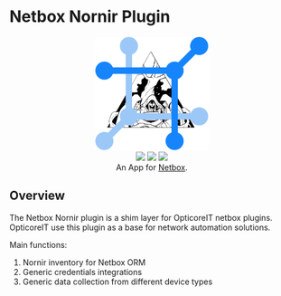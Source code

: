 # Netbox Nornir Plugin

<p align="center">
  <img src="https://raw.githubusercontent.com/opticore/netbox-nornir/main/docs/assets/netbox_nornir.png" class="logo" height="200px">
  <br>
  <a href="https://github.com/opticore/netbox-nornir/actions"><img src="https://github.com/opticore/netbox-nornir/actions/workflows/ci_integration.yml/badge.svg?branch=main"></a>
  <a href="https://pypi.org/project/netbox-nornir/"><img src="https://img.shields.io/pypi/v/netbox-nornir"></a>
  <a href="https://pypi.org/project/netbox-nornir/"><img src="https://img.shields.io/pypi/dm/netbox-nornir"></a>
  <br>
  An App for <a href="https://github.com/netbox-community/netbox">Netbox</a>.
</p>

## Overview

The Netbox Nornir plugin is a shim layer for OpticoreIT netbox plugins. OpticoreIT use this plugin as a base for network automation solutions.

Main functions:

  1) Nornir inventory for Netbox ORM
  2) Generic credentials integrations
  3) Generic data collection from different device types
